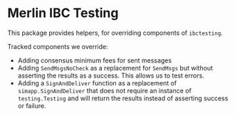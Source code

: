 # Merlin IBC Testing

This package provides helpers, for overriding components of `ibctesting`.

Tracked components we override:
* Adding consensus minimum fees for sent messages
* Adding `SendMsgsNoCheck` as a replacement for `SendMsgs` but without asserting the results as a success. This allows us to test errors.
* Adding a `SignAndDeliver` function as a replacement of `simapp.SignAndDeliver` that does not require an instance of `testing.Testing` and will return the results instead of asserting success or failure. 